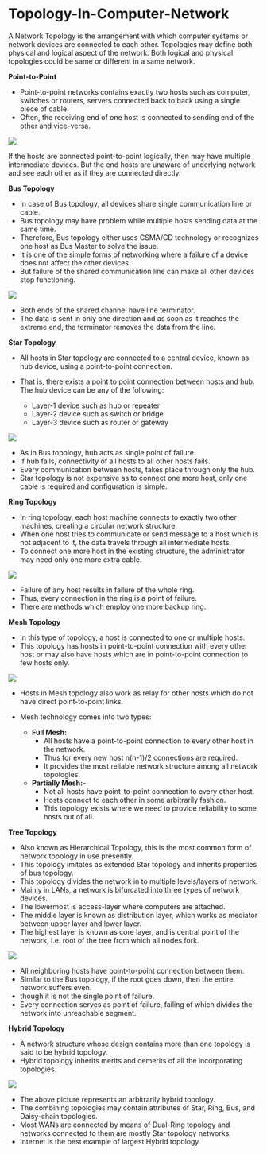 # Topology-In-Computer-Network
A Network Topology is the arrangement with which computer systems or network devices are connected to each other.
Topologies may define both physical and logical aspect of the network. Both logical and physical topologies could be same or different in a same network.


**Point-to-Point**
- Point-to-point networks contains exactly two hosts such as computer, switches or routers, servers connected back to back using a single piece of cable.
- Often, the receiving end of one host is connected to sending end of the other and vice-versa.

<img src="https://github.com/YashkumarNavadiya/Topology-In-Computer-Network/blob/master/Content/p2p_topology.jpg">

If the hosts are connected point-to-point logically, then may have multiple intermediate devices. But the end hosts are unaware of underlying network and see each other as if they are connected directly.

**Bus Topology**
- In case of Bus topology, all devices share single communication line or cable.
- Bus topology may have problem while multiple hosts sending data at the same time.
- Therefore, Bus topology either uses CSMA/CD technology or recognizes one host as Bus Master to solve the issue.
- It is one of the simple forms of networking where a failure of a device does not affect the other devices.
- But failure of the shared communication line can make all other devices stop functioning.

<img src="https://github.com/YashkumarNavadiya/Topology-In-Computer-Network/blob/master/Content/Bus_Topology.jpg">

- Both ends of the shared channel have line terminator.
- The data is sent in only one direction and as soon as it reaches the extreme end, the terminator removes the data from the line.

**Star Topology**
- All hosts in Star topology are connected to a central device, known as hub device, using a point-to-point connection.
- That is, there exists a point to point connection between hosts and hub. The hub device can be any of the following:

    - Layer-1 device such as hub or repeater
    - Layer-2 device such as switch or bridge
    - Layer-3 device such as router or gateway

<img src="https://github.com/YashkumarNavadiya/Topology-In-Computer-Network/blob/master/Content/Star_Topology.jpg">

- As in Bus topology, hub acts as single point of failure.
- If hub fails, connectivity of all hosts to all other hosts fails.
- Every communication between hosts, takes place through only the hub.
- Star topology is not expensive as to connect one more host, only one cable is required and configuration is simple.

**Ring Topology**
- In ring topology, each host machine connects to exactly two other machines, creating a circular network structure.
- When one host tries to communicate or send message to a host which is not adjacent to it, the data travels through all intermediate hosts.
- To connect one more host in the existing structure, the administrator may need only one more extra cable.

<img src="https://github.com/YashkumarNavadiya/Topology-In-Computer-Network/blob/master/Content/Ring_Topology.jpg">

- Failure of any host results in failure of the whole ring.
- Thus, every connection in the ring is a point of failure.
- There are methods which employ one more backup ring.

**Mesh Topology**
- In this type of topology, a host is connected to one or multiple hosts.
- This topology has hosts in point-to-point connection with every other host or may also have hosts which are in point-to-point connection to few hosts only.

<img src="https://github.com/YashkumarNavadiya/Topology-In-Computer-Network/blob/master/Content/Mesh_Topology.jpg">

- Hosts in Mesh topology also work as relay for other hosts which do not have direct point-to-point links.
- Mesh technology comes into two types:

    - **Full Mesh:** 
        - All hosts have a point-to-point connection to every other host in the network.
        - Thus for every new host n(n-1)/2 connections are required.
        - It provides the most reliable network structure among all network topologies.
    - **Partially Mesh:-**
      - Not all hosts have point-to-point connection to every other host.
      - Hosts connect to each other in some arbitrarily fashion.
      - This topology exists where we need to provide reliability to some hosts out of all.

**Tree Topology**
- Also known as Hierarchical Topology, this is the most common form of network topology in use presently.
- This topology imitates as extended Star topology and inherits properties of bus topology.
- This topology divides the network in to multiple levels/layers of network.
- Mainly in LANs, a network is bifurcated into three types of network devices.
- The lowermost is access-layer where computers are attached.
- The middle layer is known as distribution layer, which works as mediator between upper layer and lower layer.
- The highest layer is known as core layer, and is central point of the network, i.e. root of the tree from which all nodes fork.

<img src="https://github.com/YashkumarNavadiya/Topology-In-Computer-Network/blob/master/Content/Tree_Topology.jpg">

- All neighboring hosts have point-to-point connection between them.
- Similar to the Bus topology, if the root goes down, then the entire network suffers even.
- though it is not the single point of failure.
- Every connection serves as point of failure, failing of which divides the network into unreachable segment.

**Hybrid Topology**
- A network structure whose design contains more than one topology is said to be hybrid topology.
- Hybrid topology inherits merits and demerits of all the incorporating topologies.

<img src="https://github.com/YashkumarNavadiya/Topology-In-Computer-Network/blob/master/Content/Hybrid_Topology.jpg">

- The above picture represents an arbitrarily hybrid topology.
- The combining topologies may contain attributes of Star, Ring, Bus, and Daisy-chain topologies.
- Most WANs are connected by means of Dual-Ring topology and networks connected to them are mostly Star topology networks.
- Internet is the best example of largest Hybrid topology
